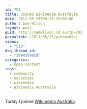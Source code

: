 ```yaml
---
id: 791
title: Joined Wikimedia Australia
date: 2011-05-25T09:25:15+00:00
author: Sam Wilson
layout: post
guid: http://samwilson.id.au/?p=791
permalink: /2011/05/25/wikimedia/
views:
  - "513"
dsq_thread_id:
  - "3884350918"
categories:
  - Open content
tags:
  - community
  - societies
  - wikimedia
  - Wikimedia Australia
---
```

Today I joined [Wikimedia Australia](http://www.wikimedia.org.au).